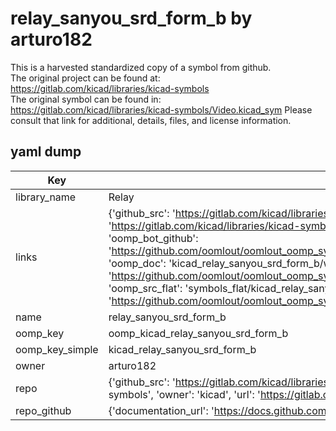 # relay_sanyou_srd_form_b by arturo182  
This is a harvested standardized copy of a symbol from github.  
The original project can be found at:  
https://gitlab.com/kicad/libraries/kicad-symbols  
The original symbol can be found in:
https://gitlab.com/kicad/libraries/kicad-symbols/Video.kicad_sym
Please consult that link for additional, details, files, and license information.  
## yaml dump  
| Key | Value |  
| --- | --- |  
| library_name | Relay |  
| links | {'github_src': 'https://gitlab.com/kicad/libraries/kicad-symbols/Video.kicad_sym', 'github_src_repo': 'https://gitlab.com/kicad/libraries/kicad-symbols', 'oomp_bot': 'kicad_relay_sanyou_srd_form_b/working', 'oomp_bot_github': 'https://github.com/oomlout/oomlout_oomp_symbol_bot/tree/main/kicad_relay_sanyou_srd_form_b/working', 'oomp_doc': 'kicad_relay_sanyou_srd_form_b/working', 'oomp_doc_github': 'https://github.com/oomlout/oomlout_oomp_symbol_doc/tree/main/kicad_relay_sanyou_srd_form_b/working', 'oomp_src_flat': 'symbols_flat/kicad_relay_sanyou_srd_form_b/working', 'oomp_src_flat_github': 'https://github.com/oomlout/oomlout_oomp_symbol_src/tree/main/kicad_relay_sanyou_srd_form_b/working'} |  
| name | relay_sanyou_srd_form_b |  
| oomp_key | oomp_kicad_relay_sanyou_srd_form_b |  
| oomp_key_simple | kicad_relay_sanyou_srd_form_b |  
| owner | arturo182 |  
| repo | {'github_src': 'https://gitlab.com/kicad/libraries/kicad-symbols/Video.kicad_sym', 'name': 'libraries/kicad-symbols', 'owner': 'kicad', 'url': 'https://gitlab.com/kicad/libraries/kicad-symbols'} |  
| repo_github | {'documentation_url': 'https://docs.github.com/rest/repos/repos#get-a-repository', 'message': 'Not Found'} |  

